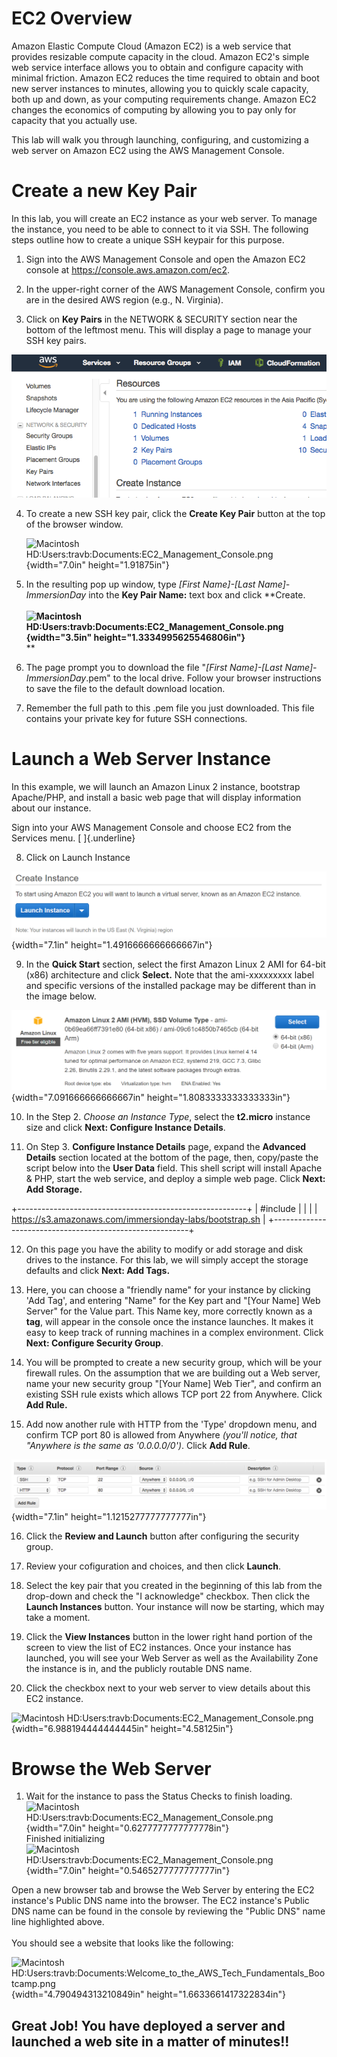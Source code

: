 EC2 Overview
============

Amazon Elastic Compute Cloud (Amazon EC2) is a web service that provides
resizable compute capacity in the cloud. Amazon EC2's simple web service
interface allows you to obtain and configure capacity with minimal
friction. Amazon EC2 reduces the time required to obtain and boot new
server instances to minutes, allowing you to quickly scale capacity,
both up and down, as your computing requirements change. Amazon EC2
changes the economics of computing by allowing you to pay only for
capacity that you actually use.

This lab will walk you through launching, configuring, and customizing a
web server on Amazon EC2 using the AWS Management Console.

Create a new Key Pair
=====================

In this lab, you will create an EC2 instance as your web server. To
manage the instance, you need to be able to connect to it via SSH. The
following steps outline how to create a unique SSH keypair for this
purpose.

1.  Sign into the AWS Management Console and open the Amazon EC2 console
    at <https://console.aws.amazon.com/ec2>.

2.  In the upper-right corner of the AWS Management Console, confirm you
    are in the desired AWS region (e.g., N. Virginia).

3.  Click on **Key Pairs** in the NETWORK & SECURITY section near the
    bottom of the leftmost menu. This will display a page to manage your
    SSH key pairs.

![images](media/image2.png)

4.  To create a new SSH key pair, click the **Create Key Pair** button
    at the top of the browser window.

    ![Macintosh
    HD:Users:travb:Documents:EC2\_Management\_Console.png](./media/image3.png){width="7.0in"
    height="1.91875in"}

5.  In the resulting pop up window, type *\[First Name\]-\[Last
    Name\]-ImmersionDay* into the **Key Pair Name:** text box and click
    **Create.\
    \
    **![Macintosh
    HD:Users:travb:Documents:EC2\_Management\_Console.png](./media/image4.png){width="3.5in"
    height="1.3334995625546806in"}**\
    **

6.  The page prompt you to download the file "*\[First Name\]-\[Last
    Name\]-ImmersionDay*.pem" to the local drive. Follow your browser
    instructions to save the file to the default download location.

7.  Remember the full path to this .pem file you just downloaded. This
    file contains your private key for future SSH connections.

Launch a Web Server Instance
============================

In this example, we will launch an Amazon Linux 2 instance, bootstrap
Apache/PHP, and install a basic web page that will display information
about our instance.

Sign into your AWS Management Console and choose EC2 from the Services
menu. [ ]{.underline}

8.  Click on Launch Instance

![](./media/image7.png){width="7.1in" height="1.4916666666666667in"}

9.  In the **Quick Start** section, select the first Amazon Linux 2 AMI
    for 64-bit (x86) architecture and click **Select.** Note that the
    ami-xxxxxxxxx label and specific versions of the installed package
    may be different than in the image below.

![](./media/image8.png){width="7.091666666666667in"
height="1.8083333333333333in"}

10. In the Step 2. *Choose an Instance Type*, select the **t2.micro**
    instance size and click **Next: Configure Instance Details**.

11. On Step 3. **Configure Instance Details** page, expand the
    **Advanced Details** section located at the bottom of the page,
    then, copy/paste the script below into the **User Data** field. This
    shell script will install Apache & PHP, start the web service, and
    deploy a simple web page. Click **Next: Add Storage.**

+---------------------------------------------------------+
| \#include                                               |
|                                                         |
| https://s3.amazonaws.com/immersionday-labs/bootstrap.sh |
+---------------------------------------------------------+

12. On this page you have the ability to modify or add storage and disk
    drives to the instance. For this lab, we will simply accept the
    storage defaults and click **Next: Add Tags.**

13. Here, you can choose a "friendly name" for your instance by clicking
    'Add Tag', and entering "Name" for the Key part and "\[Your Name\]
    Web Server" for the Value part. This Name key, more correctly known
    as a **tag**, will appear in the console once the instance launches.
    It makes it easy to keep track of running machines in a complex
    environment. Click **Next: Configure Security Group**.

14. You will be prompted to create a new security group, which will be
    your firewall rules. On the assumption that we are building out a
    Web server, name your new security group "\[Your Name\] Web Tier",
    and confirm an existing SSH rule exists which allows TCP port 22
    from Anywhere. Click **Add Rule.**

15. Add now another rule with HTTP from the 'Type' dropdown menu, and
    confirm TCP port 80 is allowed from Anywhere *(you'll notice, that
    "Anywhere is the same as '0.0.0.0/0')*. Click **Add Rule**.

![](./media/image9.png){width="7.1in" height="1.1215277777777777in"}

16. Click the **Review and Launch** button after configuring the
    security group.

17. Review your cofiguration and choices, and then click **Launch**.

18. Select the key pair that you created in the beginning of this lab
    from the drop-down and check the \"I acknowledge\" checkbox. Then
    click the **Launch Instances** button. Your instance will now be
    starting, which may take a moment.

19. Click the **View Instances** button in the lower right hand portion
    of the screen to view the list of EC2 instances. Once your instance
    has launched, you will see your Web Server as well as the
    Availability Zone the instance is in, and the publicly routable DNS
    name.

20. Click the checkbox next to your web server to view details about
    this EC2 instance.

![Macintosh
HD:Users:travb:Documents:EC2\_Management\_Console.png](./media/image10.png){width="6.988194444444445in"
height="4.58125in"}

Browse the Web Server
=====================

1.  Wait for the instance to pass the Status Checks to finish
    loading.![Macintosh
    HD:Users:travb:Documents:EC2\_Management\_Console.png](./media/image11.png){width="7.0in"
    height="0.6277777777777778in"}\
    Finished initializing\
    ![Macintosh
    HD:Users:travb:Documents:EC2\_Management\_Console.png](./media/image12.png){width="7.0in"
    height="0.5465277777777777in"}

Open a new browser tab and browse the Web Server by entering the EC2
instance's Public DNS name into the browser. The EC2 instance's Public
DNS name can be found in the console by reviewing the "Public DNS" name
line highlighted above.\
\
You should see a website that looks like the following:

![Macintosh
HD:Users:travb:Documents:Welcome\_to\_the\_AWS\_Tech\_Fundamentals\_Bootcamp.png](./media/image13.png){width="4.790494313210849in"
height="1.6633661417322834in"}

Great Job! You have deployed a server and launched a web site in a matter of minutes!! 
--------------------------------------------------------------------------------------
